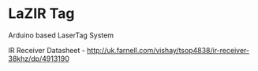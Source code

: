 # LaZIR Tag
Arduino based LaserTag System

IR Receiver Datasheet - http://uk.farnell.com/vishay/tsop4838/ir-receiver-38khz/dp/4913190

